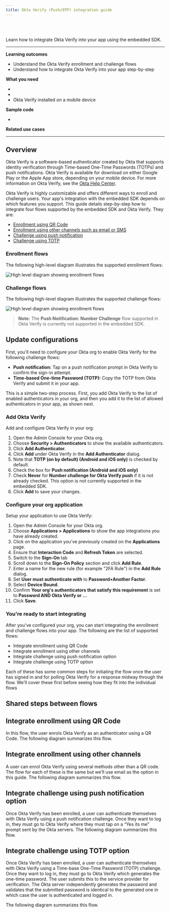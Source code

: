 ```yaml
---
title: Okta Verify (Push/OTP) integration guide
---
```


<div class="oie-embedded-sdk">

<ApiLifecycle access="ie" /><br>
<ApiLifecycle access="Limited GA" /><br>

<StackSelector />

Learn how to integrate Okta Verify into your app using the embedded SDK.

---
**Learning outcomes**

* Understand the Okta Verify enrollment and challenge flows
* Understand how to integrate Okta Verify into your app step-by-step

**What you need**

* <StackSnippet snippet="whatyouneedsdk" />
* <StackSnippet snippet="whatyouneedorg" />
* Okta Verify installed on a mobile device

**Sample code**

* <StackSnippet snippet="samplecode" />

**Related use cases**

<StackSnippet snippet="relatedusecases" />

---

## Overview

Okta Verify is a software-based authenticator created by Okta that supports identity verification through Time-based One-Time Passwords (TOTPs) and push notifications. Okta Verify is available for download on either Google Play or the Apple App store, depending on your mobile device. For more information on Okta Verify, see the [Okta Help Center](https://help.okta.com/en/prod/Content/Topics/Mobile/okta-verify-overview.htm).

Okta Verify is highly customizable and offers different ways to enroll and challenge users. Your app's integration with the embedded SDK depends on which features you support. This guide details step-by-step how to integrate four flows supported by the embedded SDK and Okta Verify. They are:

* [Enrollment using QR Code](#integrate-enrollment-using-qr-code)
* [Enrollment using other channels such as email or SMS](#integrate-enrollment-using-other-channels)
* [Challenge using push notification](#integrate-challenge-using-push-notification-option)
* [Challenge using TOTP](#integrate-challenge-using-totp-option)

### Enrollment flows

The following high-level diagram illustrates the supported enrollment flows:

<div class="common-image-format">

![High level diagram showing enrollment flows](/img/authenticators/authenticators-oktaverify-overview-supported-enroll-flows.png)

</div>

### Challenge flows

The following high-level diagram illustrates the supported challenge flows:

<div class="common-image-format">

![High level diagram showing enrollment flows](/img/authenticators/authenticators-oktaverify-overview-supported-challenge-flows.png)

</div>

>**Note:** The **Push Notification: Number Challenge** flow supported in Okta Verify is currently not supported in the embedded SDK.

## Update configurations

First, you'll need to configure your Okta org to enable Okta Verify for the following challenge flows:

* **Push notification:** Tap on a push notification prompt in Okta Verify to confirm the sign-in attempt.
* **Time-based One-time Password (TOTP):**  Copy the TOTP from Okta Verify and submit it in your app.

This is a simple two-step process. First, you add Okta Verify to the list of enabled authenticators in your org, and then you add it to the list of allowed authenticators in your app, as shown next.

### Add Okta Verify

Add and configure Okta Verify in your org:

1. Open the Admin Console for your Okta org.
1. Choose **Security > Authenticators** to show the available authenticators.
1. Click **Add Authenticator**.
1. Click **Add** under Okta Verify in the **Add Authenticator** dialog.
1. Note that **TOTP (on by default) (Android and iOS only)** is checked by default.
1. Check the box for **Push notification (Android and iOS only)**
1. Check **Never** for **Number challenge for Okta Verify push** if it is not already checked. This option is not currently supported in the embedded SDK.
1. Click **Add** to save your changes.

### Configure your org application

Setup your application to use Okta Verify:

1. Open the Admin Console for your Okta org.
1. Choose **Applications > Applications** to show the app integrations you have already created.
1. Click on the application you’ve previously created on the **Applications** page.
1. Ensure that **Interaction Code** and **Refresh Token** are selected.
1. Switch to the **Sign-On** tab
1. Scroll down to the **Sign-On Policy** section and click **Add Rule**.
1. Enter a name for the new rule (for example "2FA Rule") in the **Add Rule** dialog.
1. Set **User must authenticate with** to **Password+Another Factor**.
1. Select **Device Bound**.
1. Confirm **Your org's authenticators that satisfy this requirement** is set to **Password AND Okta Verify or ...**
1. Click **Save**.

### You're ready to start integrating

After you've configured your org, you can start integrating the enrollment and challenge flows into your app. The following are the list of supported flows:

* Integrate enrollment using QR Code
* Integrate enrollment using other channels
* Integrate challenge using push notification option
* Integrate challenge using TOTP option

Each of these has some common steps for initiating the flow once the user has signed in and for polling Okta Verify for a response midway through the flow. We'll cover these first before seeing how they fit into the individual flows

## Shared steps between flows

<StackSnippet snippet="commonsteps" />

## Integrate enrollment using QR Code

In this flow, the user enrols Okta Verify as an authenticator using a QR Code. The following diagram summarizes this flow.

<StackSnippet snippet="enrollmentqrcodeintegrationsummary" />

<StackSnippet snippet="enrollmentqrcodeintegrationsteps" />

## Integrate enrollment using other channels

A user can enrol Okta Verify using several methods other than a QR code. The flow for each of these is the same but we’ll use email as the option in this guide. The following diagram summarizes this flow.

<StackSnippet snippet="enrollmentotherintegrationsummary" />

<StackSnippet snippet="enrollmentotherintegrationsteps" />

## Integrate challenge using push notification option

Once Okta Verify has been enrolled, a user can authenticate themselves with Okta Verify using a push notification challenge. Once they want to log in, they must go to Okta Verify where they must tap on a “Yes its me” prompt sent by the Okta servers. The following diagram summarizes this flow.

<StackSnippet snippet="challengepushintegrationsummary" />

<StackSnippet snippet="challengepushintegrationsteps" />

## Integrate challenge using TOTP option

Once Okta Verify has been enrolled, a user can authenticate themselves with Okta Verify using a Time-base One-Time Password (TOTP) challenge. Once they want to log in, they must go to Okta Verify which generates the one-time password. The user submits this to the service provider for verification. The Okta server independently generates the password and validates that the submitted password is identical to the generated one in which case the user is authenticated and logged in.

The following diagram summarizes this flow.

<StackSnippet snippet="challengetotpintegrationsummary" />

<StackSnippet snippet="challengetotpintegrationsteps" />

</div>

